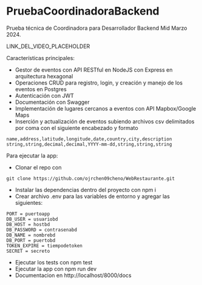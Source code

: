 # PruebaCoordinadoraBackend
Prueba técnica de Coordinadora para Desarrollador Backend Mid Marzo 2024. 

LINK_DEL_VIDEO_PLACEHOLDER

Características principales:
- Gestor de eventos con API RESTful en NodeJS con Express en arquitectura hexagonal
- Operaciones CRUD para registro, login, y creación y manejo de los eventos en Postgres
- Autenticación con JWT
- Documentación con Swagger
- Implementación de lugares cercanos a eventos con API Mapbox/Google Maps
- Inserción y actualización de eventos subiendo archivos csv delimitados por coma con el siguiente encabezado y formato
```
name,address,latitude,longitude,date,country,city,description
string,string,decimal,decimal,YYYY-mm-dd,string,string,string
```
Para ejecutar la app:

- Clonar el repo con 
```
git clone https://github.com/ojrchen09cheno/WebRestaurante.git
```
- Instalar las dependencias dentro del proyecto con npm i
- Crear archivo .env para las variables de entorno y agregar las siguientes:
```
PORT = puertoapp
DB_USER = usuariobd
DB_HOST = hostbd
DB_PASSWORD = contrasenabd
DB_NAME = nombrebd
DB_PORT = puertobd
TOKEN_EXPIRE = tiempodetoken
SECRET = secreto
```
- Ejecutar los tests con npm test
- Ejecutar la app con npm run dev
- Documentacion en http://localhost/8000/docs
